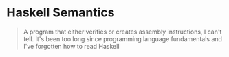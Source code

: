 # Haskell Semantics

> A program that either verifies or creates assembly instructions, I can't tell. It's been too long since programming language fundamentals and I've forgotten how to read Haskell

